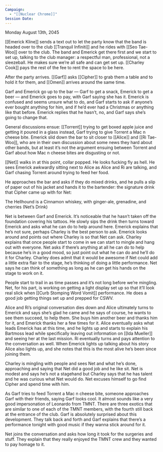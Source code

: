```yaml
---
Campaign:
  - "[[Nuclear Chrome]]"
Session Date:
---
```

Monday August 13th, 2045

[[Emerick Kline]] sends a text out to let the party know that the band is headed over to the club [[Tranquil Infiniti]] and he rides with [[Seo Tae-Woo]] over to the club. The band and Emerick get there first and we start to set up, talking to the club manager: a respectful man, professional, not a sleezeball. He makes sure we’re all safe and can get set up. [[Charley Cook]] pays the rest of the fee to rent the space to be here.

After the party arrives. [[Garf]] asks [[Cipher]] to grab them a table and to hold it for them, and [[Omen]] arrives around the same time. 

Garf and Emerick go up to the bar — Garf to get a snack, Emerick to get a beer — and Emerick goes to pay, with Garf saying she has it. Emerick is confused and seems unsure what to do, and Garf starts to ask if anyone’s ever bought anything for him, and if he’d ever had a Christmas or anything like that before. Emerick replies that he hasn’t, no, and Garf says she’s going to change that.

General discussions ensue: [[Torrent]] trying to get boxed apple juice and getting it poured in a glass instead, Garf trying to give Torrent a Mac n cheese bite. Emerick slid down the bar to sit closer to [[Alice]] and [[Ri Tae-Woo]], who are in their own discussion about some news they hard about other bands, but at least it’s not the argument ensuing between Torrent and Garf about how Mac n cheese bites are disgusting or not.

[[Net]] walks in at this point, collar popped. He looks fucking fly as hell. He sees Emerick awkwardly sitting next to Alice as Alice and Ri are talking, and Garf chasing Torrent around trying to feed her food.

He approaches the bar and asks if they do mixed drinks, and he pulls a slip of paper out of his jacket and hands it to the bartender: the signature drink that Cipher came up with for Net:

The Hellhound is a Cinnamon whiskey, with ginger-ale, grenadine, and cherries (Net’s Drink)

Net is between Garf and Emerick. It’s noticeable that he hasn’t taken off the foundation covering his tattoos. He slowly sips the drink then turns toward Emerick and asks what he can do to help around here. Emerick explains that he’s not sure, perhaps Charley is the best person to ask. Emerick looks around and points out where Charley is so that Net can ask. Charley explains that once people start to come in we can start to mingle and hang out with everyone. Net asks if there’s anything at all he can do to help because he’s in a good mood, so just point out what he can do and he’ll do it for Charley. Charley does admit that it would be awesome if Net could add a little extra flair to the stage, he’s thinking of doing a little performance. Net says he can think of something as long as he can get his hands on the stage to work on it.

People start to trail in as time passes and it’s not long before we’re mingling. Net, for his part, is working on getting a light display set up so that it’ll look real slick when [[Curb Stomping Word Vomit]] performance. He does a good job getting things set up and prepped for CSWV.

Alice and Ri’s original conversation dies down and Alice ultimately turns to Emerick and says she’s glad he came and he says of course, he wants to see them succeed, to help them. She buys him another beer and thanks him for it, and Emerick thanks her a few times for it. Alice eventually asks what leads Emerick has at this time, and he lights up and starts to explain his Bartmoss lead while specifically leaving out information on [[Ida Mueller]] and seeing her at the last mission. Ri eventually turns and pays attention to the conversation as well. When Emerick lights up talking about his story Alice also lights up, and she notes that this is the most alive he’s been since joining them.

Charley is mingling with people and sees Net and what he’s done, approaching and saying that Net did a good job and he like sit. Net is modest and says he’s not a stagehand but Charley says that he has talent and he was curious what Net would do. Net excuses himself to go find Cipher and spend time with him.

As Garf tries to feed Torrent a Mac n cheese bite, someone approaches Garf with their friends, saying Garf looks cool. It almost sounds like a very good impersonation of Leonardo from TMNT. There are three exotics that are similar to one of each of the TMNT members, with the fourth still back at the entrance of the club. Garf is absolutely surprised about this development. They talk back and forth and Garf explains that there’s a performance tonight with good music if they wanna stick around for it.

Net joins the conversation and asks how long it took for the surgeries and stuff. They explain that they really enjoyed the TMNT crew and they wanted to pay homage to it.